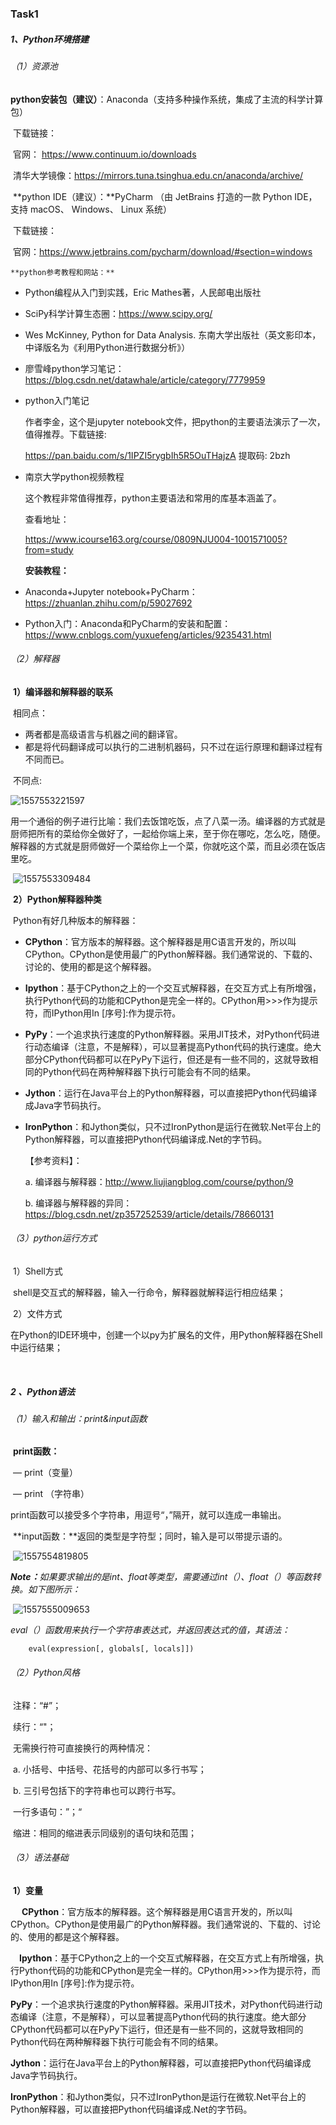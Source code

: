 

### Task1

##### 1、Python环境搭建

###### （1）资源池

​	**python安装包（建议）**：Anaconda（支持多种操作系统，集成了主流的科学计算包）

​	下载链接：

​	官网： <https://www.continuum.io/downloads>

​	清华大学镜像：<https://mirrors.tuna.tsinghua.edu.cn/anaconda/archive/>

​	**python IDE（建议）：**PyCharm （由 JetBrains 打造的一款 Python IDE，支持 macOS、 Windows、 Linux 系统）

​	下载链接：

​	官网：<https://www.jetbrains.com/pycharm/download/#section=windows>



 	**python参考教程和网站：**

- Python编程从入门到实践，Eric Mathes著，人民邮电出版社

- SciPy科学计算生态圈：<https://www.scipy.org/>

- Wes McKinney, Python for Data Analysis. 东南大学出版社（英文影印本，中译版名为《利用Python进行数据分析》）

- 廖雪峰python学习笔记：https://blog.csdn.net/datawhale/article/category/7779959

- python入门笔记

  作者李金，这个是jupyter notebook文件，把python的主要语法演示了一次，值得推荐。下载链接: 

  https://pan.baidu.com/s/1IPZI5rygbIh5R5OuTHajzA 提取码: 2bzh

- 南京大学python视频教程

  这个教程非常值得推荐，python主要语法和常用的库基本涵盖了。

  查看地址：

  https://www.icourse163.org/course/0809NJU004-1001571005?from=study

  

  **安装教程：**

- Anaconda+Jupyter notebook+PyCharm：https://zhuanlan.zhihu.com/p/59027692

- Python入门：Anaconda和PyCharm的安装和配置：<https://www.cnblogs.com/yuxuefeng/articles/9235431.html>

  

###### （2）解释器

​	**1）编译器和解释器的联系**

​	相同点：

- 两者都是高级语言与机器之间的翻译官。
- 都是将代码翻译成可以执行的二进制机器码，只不过在运行原理和翻译过程有不同而已。

​	不同点:

![1557553221597](assets/1557553221597.png)

​	用一个通俗的例子进行比喻：我们去饭馆吃饭，点了八菜一汤。编译器的方式就是厨师把所有的菜给你全做好了，一起给你端上来，至于你在哪吃，怎么吃，随便。解释器的方式就是厨师做好一个菜给你上一个菜，你就吃这个菜，而且必须在饭店里吃。

​	![1557553309484](assets/1557553309484.png)

​	**2）Python解释器种类**

​	Python有好几种版本的解释器：

- **CPython**：官方版本的解释器。这个解释器是用C语言开发的，所以叫CPython。CPython是使用最广的Python解释器。我们通常说的、下载的、讨论的、使用的都是这个解释器。

- **Ipython**：基于CPython之上的一个交互式解释器，在交互方式上有所增强，执行Python代码的功能和CPython是完全一样的。CPython用>>>作为提示符，而IPython用In [序号]:作为提示符。

- **PyPy**：一个追求执行速度的Python解释器。采用JIT技术，对Python代码进行动态编译（注意，不是解释），可以显著提高Python代码的执行速度。绝大部分CPython代码都可以在PyPy下运行，但还是有一些不同的，这就导致相同的Python代码在两种解释器下执行可能会有不同的结果。

- **Jython**：运行在Java平台上的Python解释器，可以直接把Python代码编译成Java字节码执行。

- **IronPython**：和Jython类似，只不过IronPython是运行在微软.Net平台上的Python解释器，可以直接把Python代码编译成.Net的字节码。

  【参考资料】：

  a. 编译器与解释器：<http://www.liujiangblog.com/course/python/9>

  b. 编译器与解释器的异同：<https://blog.csdn.net/zp357252539/article/details/78660131>



###### （3）python运行方式

​	1）Shell方式

​		shell是交互式的解释器，输入一行命令，解释器就解释运行相应结果；

​	2）文件方式

​		在Python的IDE环境中，创建一个以py为扩展名的文件，用Python解释器在Shell中运行结果；

​	

##### 2 、Python语法

###### （1）输入和输出：print&input函数

​	**print函数：**

​		— print（变量）

​		— print （字符串）

​		print函数可以接受多个字符串，用逗号“，”隔开，就可以连成一串输出。



​	**input函数：**返回的类型是字符型；同时，输入是可以带提示语的。

​		![1557554819805](assets/1557554819805.png)

​		***Note：***_如果要求输出的是int、float等类型，需要通过int（）、float（）等函数转换。如下图所示：_

​		![1557555009653](assets/1557555009653.png)

​		_eval（）函数用来执行一个字符串表达式，并返回表达式的值，其语法：_

```
	eval(expression[, globals[, locals]])
```

###### （2）Python风格

​	注释：“#”；

​	续行：“\"；

​		无需换行符可直接换行的两种情况：

​		a. 小括号、中括号、花括号的内部可以多行书写；

​		b. 三引号包括下的字符串也可以跨行书写。

​	一行多语句：”；“

​	缩进：相同的缩进表示同级别的语句块和范围；

###### （3）语法基础

​	**1）变量**













































































































&emsp; **CPython**：官方版本的解释器。这个解释器是用C语言开发的，所以叫CPython。CPython是使用最广的Python解释器。我们通常说的、下载的、讨论的、使用的都是这个解释器。

&emsp;**Ipython**：基于CPython之上的一个交互式解释器，在交互方式上有所增强，执行Python代码的功能和CPython是完全一样的。CPython用>>>作为提示符，而IPython用In [序号]:作为提示符。

**PyPy**：一个追求执行速度的Python解释器。采用JIT技术，对Python代码进行动态编译（注意，不是解释），可以显著提高Python代码的执行速度。绝大部分CPython代码都可以在PyPy下运行，但还是有一些不同的，这就导致相同的Python代码在两种解释器下执行可能会有不同的结果。

**Jython**：运行在Java平台上的Python解释器，可以直接把Python代码编译成Java字节码执行。

**IronPython**：和Jython类似，只不过IronPython是运行在微软.Net平台上的Python解释器，可以直接把Python代码编译成.Net的字节码。